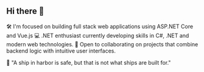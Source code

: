 ## Hi there 👋

<!--
**kaspares/kaspares** is a ✨ _special_ ✨ repository because its `README.md` (this file) appears on your GitHub profile.
-->
🛠️ I'm focused on building full stack web applications using ASP.NET Core and Vue.js
💻 .NET enthusiast currently developing skills in C#, .NET and modern web technologies.
🤝 Open to collaborating on projects that combine backend logic with intuitive user interfaces.

🗿 "A ship in harbor is safe, but that is not what ships are built for."
